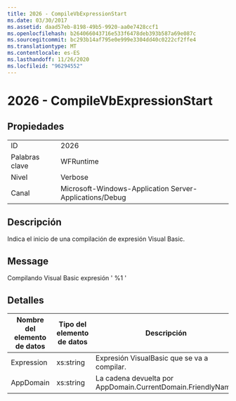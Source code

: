```yaml
---
title: 2026 - CompileVbExpressionStart
ms.date: 03/30/2017
ms.assetid: daad57eb-8198-49b5-9920-aa0e7428ccf1
ms.openlocfilehash: b264066043716e533f6478deb393b587a69e087c
ms.sourcegitcommit: bc293b14af795e0e999e3304dd40c0222cf2ffe4
ms.translationtype: MT
ms.contentlocale: es-ES
ms.lasthandoff: 11/26/2020
ms.locfileid: "96294552"
---
```

# <a name="2026---compilevbexpressionstart"></a>2026 - CompileVbExpressionStart

## <a name="properties"></a>Propiedades  
  
|||  
|-|-|  
|ID|2026|  
|Palabras clave|WFRuntime|  
|Nivel|Verbose|  
|Canal|Microsoft-Windows-Application Server-Applications/Debug|  
  
## <a name="description"></a>Descripción  

 Indica el inicio de una compilación de expresión Visual Basic.  
  
## <a name="message"></a>Message  

 Compilando Visual Basic expresión ' %1 '  
  
## <a name="details"></a>Detalles  
  
|Nombre del elemento de datos|Tipo del elemento de datos|Descripción|  
|--------------------|--------------------|-----------------|  
|Expression|xs:string|Expresión VisualBasic que se va a compilar.|  
|AppDomain|xs:string|La cadena devuelta por AppDomain.CurrentDomain.FriendlyName.|
